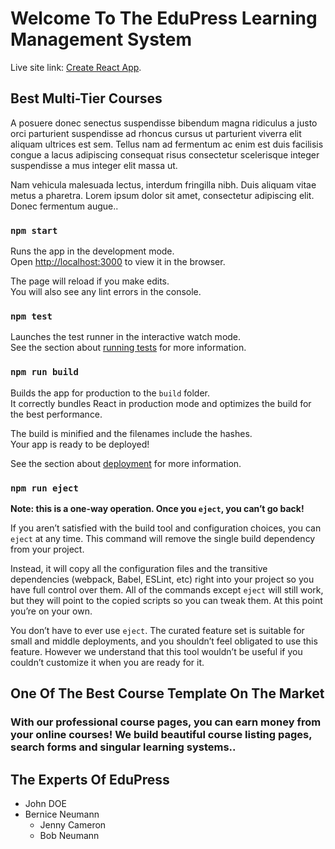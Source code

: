 # Welcome To The EduPress Learning Management System

Live site link: [Create React App](https://stupefied-hermann-e557ce.netlify.app/home).

## Best Multi-Tier Courses  


A posuere donec senectus suspendisse bibendum magna ridiculus a justo orci parturient suspendisse ad rhoncus cursus ut parturient viverra elit aliquam ultrices est sem. Tellus nam ad fermentum ac enim est duis facilisis congue a lacus adipiscing consequat risus consectetur scelerisque integer suspendisse a mus integer elit massa ut.

Nam vehicula malesuada lectus, interdum fringilla nibh. Duis aliquam vitae metus a pharetra. Lorem ipsum dolor sit amet, consectetur adipiscing elit. Donec fermentum augue..

### `npm start`

Runs the app in the development mode.\
Open [http://localhost:3000](http://localhost:3000) to view it in the browser.

The page will reload if you make edits.\
You will also see any lint errors in the console.

### `npm test`

Launches the test runner in the interactive watch mode.\
See the section about [running tests](https://facebook.github.io/create-react-app/docs/running-tests) for more information.

### `npm run build`

Builds the app for production to the `build` folder.\
It correctly bundles React in production mode and optimizes the build for the best performance.

The build is minified and the filenames include the hashes.\
Your app is ready to be deployed!

See the section about [deployment](https://facebook.github.io/create-react-app/docs/deployment) for more information.

### `npm run eject`

**Note: this is a one-way operation. Once you `eject`, you can’t go back!**

If you aren’t satisfied with the build tool and configuration choices, you can `eject` at any time. This command will remove the single build dependency from your project.

Instead, it will copy all the configuration files and the transitive dependencies (webpack, Babel, ESLint, etc) right into your project so you have full control over them. All of the commands except `eject` will still work, but they will point to the copied scripts so you can tweak them. At this point you’re on your own.

You don’t have to ever use `eject`. The curated feature set is suitable for small and middle deployments, and you shouldn’t feel obligated to use this feature. However we understand that this tool wouldn’t be useful if you couldn’t customize it when you are ready for it.

## One Of The Best Course Template On The Market


### With our professional course pages, you can earn money from your online courses! We build beautiful course listing pages, search forms and singular learning systems..

## The Experts Of EduPress
* John DOE
* Bernice Neumann
  * Jenny Cameron
  * Bob Neumann